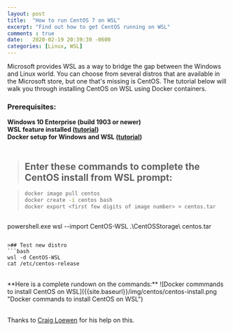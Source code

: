 ```yaml
---
layout: post
title:  "How to run CentOS 7 on WSL"
excerpt: "Find out how to get CentOS running on WSL"
comments : true
date:   2020-02-19 20:39:39 -0600
categories: [Linux, WSL]
---
```


Microsoft provides WSL as a way to bridge the gap between the Windows and Linux world. You can choose from several distros that are available in the Microsoft store, but one that's missing is CentOS. The tutorial below will walk you through installing CentOS on WSL using Docker containers.   


### Prerequisites:    

**Windows 10 Enterprise (build 1903 or newer)**  
**WSL feature installed ([tutorial](../2020-02/how-to-setup-wsl-on-windows-10))**  
 **Docker setup for Windows and WSL ([tutorial](../2020-02/Docker-on-WSL))**  
<br/>
>## Enter these commands to complete the CentOS install from WSL prompt:  

>```bash
>docker image pull centos
>docker create -i centos bash
>docker export <first few digits of image number> > centos.tar
>```  

>```powershell
powershell.exe
wsl --import CentOS-WSL .\CentOSStorage\ centos.tar
```  

>## Test new distro
```bash
wsl -d CentOS-WSL
cat /etc/centos-release
```

<br/>
**Here is a complete rundown on the commands:**  
![Docker commmands to install CentOS on WSL]({{site.baseurl}}/img/centos/centos-install.png "Docker commands to install CentOS on WSL")  
<br/>
<br/>


Thanks to [Craig Loewen](https://twitter.com/craigaloewen) for his help on this.












